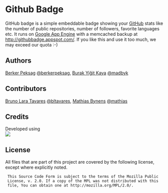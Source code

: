 # Github Badge

GitHub badge is a simple embeddable badge showing your [GitHub](http://github.com/) stats like the number of public repositories, number of followers, favorite languages etc.
It runs on [Google App Engine](http://code.google.com/appengine/) with a memcached backup at http://githubbadge.appspot.com/. If you like this and use it too much, we may exceed our quota :-)

## Authors
[Berker Peksag](https://github.com/berkerpeksag) [@berkerpeksag](http://twitter.com/berkerpeksag),
[Burak Yiğit Kaya](https://github.com/BYK) [@madbyk](http://twitter.com/madbyk)

## Contributors
[Bruno Lara Tavares](https://github.com/bltavares) [@bltavares](http://twitter.com/bltavares),
[Mathias Bynens](https://github.com/mathiasbynens) [@mathias](http://twitter.com/mathias)

## Credits
Developed using  
[![](http://www.jetbrains.com/img/logos/pycharm_logo142x29.gif)](http://www.jetbrains.com/pycharm/)

## License
All files that are part of this project are covered by the following license, except where explicitly noted.

     This Source Code Form is subject to the terms of the Mozilla Public 
     License, v. 2.0. If a copy of the MPL was not distributed with this 
     file, You can obtain one at http://mozilla.org/MPL/2.0/. 
